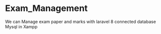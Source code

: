 # Exam_Management
We can Manage exam paper and marks with laravel 8 connected database Mysql in Xampp 

